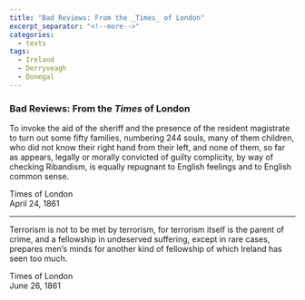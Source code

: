 ```yaml
---
title: "Bad Reviews: From the _Times_ of London"
excerpt_separator: "<!--more-->"
categories:
  - texts
tags:
  - Ireland
  - Derryveagh
  - Donegal
---
```

### Bad Reviews: From the _Times_ of London

To invoke the aid of the sheriff and the presence of the resident magistrate to turn out some fifty families, numbering 244 souls, many of them children, who did not know their right hand from their left, and none of them, so far as appears, legally or morally convicted of guilty complicity, by way of checking Ribandism, is equally repugnant to English feelings and to English common sense.  
<!--more-->
Times of London  
April 24, 1861  

***
Terrorism is not to be met by terrorism, for terrorism itself is the parent of crime, and a fellowship in undeserved suffering, except in rare cases, prepares men‘s minds for another kind of fellowship of which Ireland has seen too much.  

Times of London  
June 26, 1861
